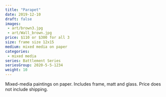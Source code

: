 ```yaml
---
title: "Parapet"
date: 2019-12-10
draft: false
images:
 - art/brown3.jpg
 - art/Wall_brown.jpg
price: $110 or $300 for all 3
size: frame size 12x15
medium: mixed media on paper
categories:
 - mixed media
series: Battlement Series
seriesGroup: 2020-5-5-1234
weight: 10
---
```


Mixed-media paintings on paper. Includes frame, matt and glass. Price does not include shipping.
